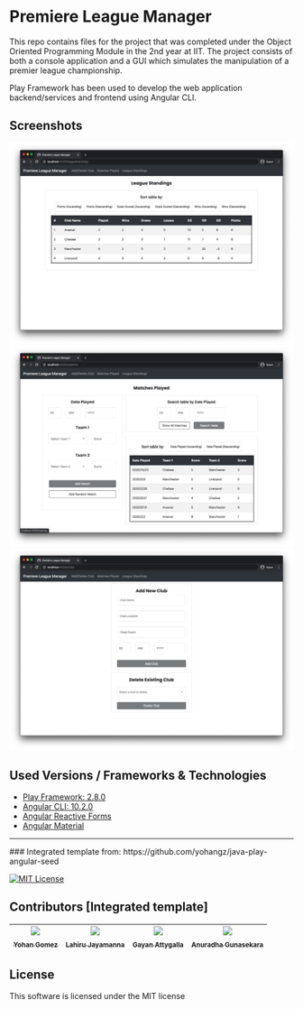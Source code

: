 # Premiere League Manager

This repo contains files for the project that was completed under the Object Oriented Programming Module in the 2nd year at IIT. The project consists of both a console application and a GUI which simulates the manipulation of a premier league championship.

Play Framework has been used to develop the web application backend/services and frontend using Angular CLI.

## Screenshots
![League Table](screenshots/leagueTable.jpg)
![View to Add & Filter Matches](screenshots/matches.jpg)
![View to Add & Delete Clubs](screenshots/addDelete.jpg)


## Used Versions / Frameworks & Technologies

* [Play Framework: 2.8.0](https://www.playframework.com/documentation/2.8.x/Home)
* [Angular CLI: 10.2.0](https://cli.angular.io/)
* [Angular Reactive Forms](https://angular.io/guide/reactive-forms)
* [Angular Material](https://material.angular.io/)



<hr>
### Integrated template from: https://github.com/yohangz/java-play-angular-seed

[![MIT License][license-badge]][LICENSE]

## Contributors [Integrated template]

<!-- ALL-CONTRIBUTORS-LIST:START - Do not remove or modify this section -->
|[<img src="https://avatars2.githubusercontent.com/u/5279079?s=400&v=4" width="100px;"/><br /><sub>Yohan Gomez</sub>][yohan-profile]| [<img src="https://avatars2.githubusercontent.com/u/6312524?s=400&u=efc9267c6f903c379fafaaf7b3b0d9a939474c01&v=4" width="100px;"/><br /><sub>Lahiru Jayamanna</sub>][lahiru-profile]<br />| [<img src="https://avatars0.githubusercontent.com/u/3881403?s=400&v=4" width="100px;"/><br /><sub>Gayan Attygalla</sub>](https://github.com/Arty26)| [<img src="https://avatars0.githubusercontent.com/u/24251976?s=400&v=4" width="100px;"/><br /><sub>Anuradha Gunasekara</sub>][anuradha-profile]|
| :---: | :---: | :---: | :---: |
<!-- ALL-CONTRIBUTORS-LIST:END -->

## License

This software is licensed under the MIT license

[license-badge]: http://img.shields.io/badge/license-MIT-blue.svg?style=flat
[license]: https://github.com/yohangz/java-play-angular-seed/blob/master/LICENSE

[yohan-profile]: https://github.com/yohangz
[lahiru-profile]: https://github.com/lahiruz
[gayan-profile]: https://github.com/Arty26
[anuradha-profile]: https://github.com/sanuradhag
